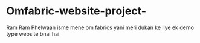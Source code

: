 # Omfabric-website-project-
Ram Ram Phelwaan isme mene om fabrics yani meri dukan ke liye ek demo type website bnai hai
